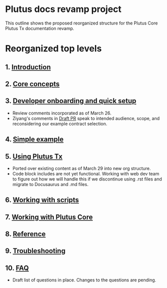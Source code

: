 # Plutus docs revamp project

This outline shows the proposed reorganized structure for the Plutus Core Plutus Tx documentation revamp. 

# Reorganized top levels

## 1. [Introduction](introduction.md)
## 2. [Core concepts](core-concepts.md)
## 3. [Developer onboarding and quick setup](dev-onboarding-quick-setup.md)
   - Review comments incorporated as of March 26. 
   - Ziyang's comments in [Draft PR](https://github.com/IntersectMBO/plutus/pull/5866/commits) speak to intended audience, scope, and reconsidering our example contract selection. 
## 4. [Simple example](simple-example.md)
## 5. [Using Plutus Tx](using-plutus-tx.md)
   - Ported over existing content as of March 29 into new org structure. 
   - Code block includes are not yet functional. Working with web dev team to figure out how we will handle this if we discontinue using .rst files and migrate to Docusaurus and .md files. 
## 6. [Working with scripts](working-with-scripts.md)
## 7. [Working with Plutus Core](working-with-plutus-core.md)
## 8. [Reference](reference.md)
## 9. [Troubleshooting](troubleshooting.md)
## 10. [FAQ](faq.md)
   - Draft list of questions in place. Changes to the questions are pending. 

